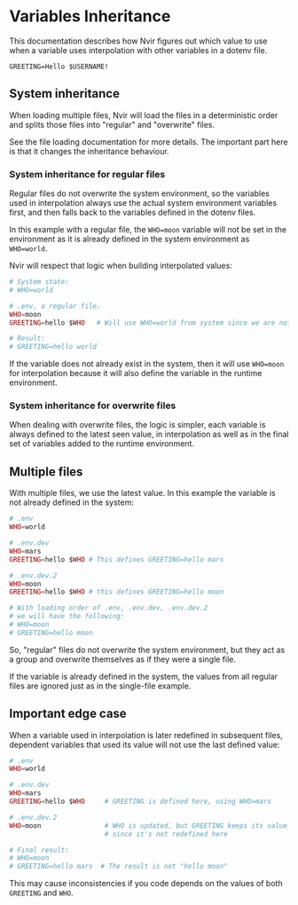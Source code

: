 # Variables Inheritance

This documentation describes how Nvir figures out which value to use when a
variable uses interpolation with other variables in a dotenv file.

```
GREETING=Hello $USERNAME!
```

## System inheritance

When loading multiple files, Nvir will load the files in a deterministic order
and splits those files into "regular" and "overwrite" files.

See the file loading documentation for more details. The important part here is
that it changes the inheritance behaviour.


### System inheritance for regular files

Regular files do not overwrite the system environment, so the variables used in
interpolation always use the actual system environment variables first, and then
falls back to the variables defined in the dotenv files.


In this example with a regular file, the `WHO=moon` variable will not be set in
the environment as it is already defined in the system environment as
`WHO=world`.

Nvir will respect that logic when building interpolated values:

```elixir
# System state:
# WHO=world

# .env, a regular file.
WHO=moon
GREETING=hello $WHO   # Will use WHO=world from system since we are not overwriting

# Result:
# GREETING=hello world
```

If the variable does not already exist in the system, then it will use
`WHO=moon` for interpolation because it will also define the variable in the
runtime environment.


### System inheritance for overwrite files

When dealing with overwrite files, the logic is simpler, each variable is always
defined to the latest seen value, in interpolation as well as in the final set
of variables added to the runtime environment.


## Multiple files

With multiple files, we use the latest value. In this example the variable is
not already defined in the system:

```elixir
# .env
WHO=world

# .env.dev
WHO=mars
GREETING=hello $WHO # This defines GREETING=hello mars

# .env.dev.2
WHO=moon
GREETING=hello $WHO # this defines GREETING=hello moon

# With loading order of .env, .env.dev, .env.dev.2
# we will have the following:
# WHO=moon
# GREETING=hello moon
```

So, "regular" files do not overwrite the system environment, but they act as a
group and overwrite themselves as if they were a single file.

If the variable is already defined in the system, the values from all regular
files are ignored just as in the single-file example.


## Important edge case

When a variable used in interpolation is later redefined in subsequent files,
dependent variables that used its value will not use the last defined value:

```elixir
# .env
WHO=world

# .env.dev
WHO=mars
GREETING=hello $WHO     # GREETING is defined here, using WHO=mars

# .env.dev.2
WHO=moon                # WHO is updated, but GREETING keeps its value
                        # since it's not redefined here

# Final result:
# WHO=moon
# GREETING=hello mars  # The result is not "hello moon"
```

This may cause inconsistencies if you code depends on the values of both
`GREETING` and `WHO`.